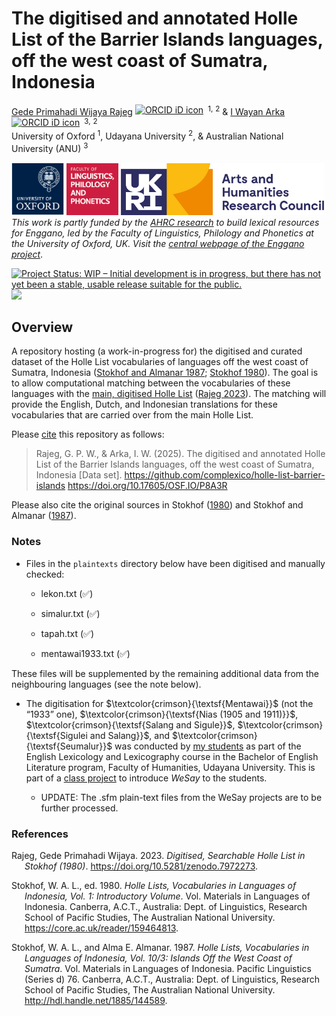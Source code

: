 The digitised and annotated Holle List of the Barrier Islands languages,
off the west coast of Sumatra, Indonesia
================
[Gede Primahadi Wijaya
Rajeg](https://www.ling-phil.ox.ac.uk/people/gede-rajeg)
<a itemprop="sameAs" content="https://orcid.org/0000-0002-2047-8621" href="https://orcid.org/0000-0002-2047-8621" target="orcid.widget" rel="noopener noreferrer" style="vertical-align:top;"><img src="https://orcid.org/sites/default/files/images/orcid_16x16.png" style="width:1em;margin-right:.5em;" alt="ORCID iD icon"></a><sup>1,</sup>
<sup>2</sup> & [I Wayan
Arka](https://researchers.anu.edu.au/researchers/arka-iww)
<a itemprop="sameAs" content="https://orcid.org/0000-0002-2819-6186" href="https://orcid.org/0000-0002-2819-6186" target="orcid.widget" rel="noopener noreferrer" style="vertical-align:top;"><img src="https://orcid.org/sites/default/files/images/orcid_16x16.png" style="width:1em;margin-right:.5em;" alt="ORCID iD icon"></a><sup>3,</sup>
<sup>2</sup> </br>University of Oxford <sup>1</sup>, Udayana University
<sup>2</sup>, & Australian National University (ANU) <sup>3</sup>

<!-- README.md is generated from README.Rmd. Please edit that file -->
<!-- badges: start -->

[<img
src="https://raw.githubusercontent.com/engganolang/digitised-holle-list/main/file-oxweb-logo.gif"
width="84" alt="The University of Oxford" />](https://www.ox.ac.uk/)
[<img
src="https://raw.githubusercontent.com/engganolang/digitised-holle-list/main/file-lingphil.png"
width="83"
alt="Faculty of Linguistics, Philology and Phonetics, the University of Oxford" />](https://www.ling-phil.ox.ac.uk/)
[<img
src="https://raw.githubusercontent.com/engganolang/digitised-holle-list/main/file-ahrc.png"
width="325" alt="Arts and Humanities Research Council (AHRC)" />](https://www.ukri.org/councils/ahrc/)
</br>*This work is partly funded by the [AHRC
research](https://gtr.ukri.org/projects?ref=AH%2FW007290%2F1) to build
lexical resources for Enggano, led by the Faculty of Linguistics,
Philology and Phonetics at the University of Oxford, UK. Visit the
[central webpage of the Enggano
project](https://enggano.ling-phil.ox.ac.uk/)*.

[![Project Status: WIP – Initial development is in progress, but there
has not yet been a stable, usable release suitable for the
public.](https://www.repostatus.org/badges/latest/wip.svg)](https://www.repostatus.org/#wip)
[![](https://img.shields.io/badge/OSF-10.17605/OSF.IO/P8A3R-green.svg)](https://doi.org/10.17605/OSF.IO/P8A3R)

<!-- badges: end -->

## Overview

A repository hosting (a work-in-progress for) the digitised and curated
dataset of the Holle List vocabularies of languages off the west coast
of Sumatra, Indonesia ([Stokhof and Almanar 1987](#ref-holle1987);
[Stokhof 1980](#ref-holleli1980)). The goal is to allow computational
matching between the vocabularies of these languages with the [main,
digitised Holle
List](https://engganolang.github.io/digitised-holle-list/) ([Rajeg
2023](#ref-rajeg2023)). The matching will provide the English, Dutch,
and Indonesian translations for these vocabularies that are carried over
from the main Holle List.

Please
[cite](https://github.com/complexico/holle-list-barrier-islands/blob/main/CITATION.cff)
this repository as follows:

> Rajeg, G. P. W., & Arka, I. W. (2025). The digitised and annotated
> Holle List of the Barrier Islands languages, off the west coast of
> Sumatra, Indonesia \[Data set\].
> <https://github.com/complexico/holle-list-barrier-islands>
> <https://doi.org/10.17605/OSF.IO/P8A3R>

Please also cite the original sources in Stokhof
([1980](#ref-holleli1980)) and Stokhof and Almanar
([1987](#ref-holle1987)).

### Notes

- Files in the `plaintexts` directory below have been digitised and
  manually checked:

  - lekon.txt (✅)

  - simalur.txt (✅)

  - tapah.txt (✅)

  - mentawai1933.txt (✅)

These files will be supplemented by the remaining additional data from
the neighbouring languages (see the note below).

- The digitisation for $\textcolor{crimson}{\textsf{Mentawai}}$ (not the
  “1933” one), $\textcolor{crimson}{\textsf{Nias (1905 and 1911)}}$,
  $\textcolor{crimson}{\textsf{Salang and Sigule}}$,
  $\textcolor{crimson}{\textsf{Sigulei and Salang}}$, and
  $\textcolor{crimson}{\textsf{Seumalur}}$ was conducted by [my
  students](https://github.com/complexico/lexico-holle-list-barrier-islands?tab=readme-ov-file#student-contributors)
  as part of the English Lexicology and Lexicography course in the
  Bachelor of English Literature program, Faculty of Humanities, Udayana
  University. This is part of a [class
  project](https://github.com/complexico/lexico-holle-list-barrier-islands)
  to introduce *WeSay* to the students.

  - UPDATE: The .sfm plain-text files from the WeSay projects are to be
    further processed.

### References

<div id="refs" class="references csl-bib-body hanging-indent">

<div id="ref-rajeg2023" class="csl-entry">

Rajeg, Gede Primahadi Wijaya. 2023. *Digitised, Searchable Holle List in
Stokhof (1980)*. <https://doi.org/10.5281/zenodo.7972273>.

</div>

<div id="ref-holleli1980" class="csl-entry">

Stokhof, W. A. L., ed. 1980. *Holle Lists, Vocabularies in Languages of
Indonesia, Vol. 1: Introductory Volume*. Vol. Materials in Languages of
Indonesia. Canberra, A.C.T., Australia: Dept. of Linguistics, Research
School of Pacific Studies, The Australian National University.
<https://core.ac.uk/reader/159464813>.

</div>

<div id="ref-holle1987" class="csl-entry">

Stokhof, W. A. L., and Alma E. Almanar. 1987. *Holle Lists, Vocabularies
in Languages of Indonesia, Vol. 10/3: Islands Off the West Coast of
Sumatra*. Vol. Materials in Languages of Indonesia. Pacific Linguistics
(Series d) 76. Canberra, A.C.T., Australia: Dept. of Linguistics,
Research School of Pacific Studies, The Australian National University.
<http://hdl.handle.net/1885/144589>.

</div>

</div>
